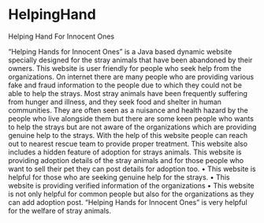 # HelpingHand
Helping Hand For Innocent Ones

“Helping Hands for Innocent Ones” is a Java based dynamic website specially designed for
the stray animals that have been abandoned by their owners. This website is user friendly for
people who seek help from the organizations. On internet there are many people who are
providing various fake and fraud information to the people due to which they could not be
able to help the strays.
Most stray animals have been frequently suffering from hunger and illness, and they seek
food and shelter in human communities. They are often seen as a nuisance and health hazard
by the people who live alongside them but there are some keen people who wants to help the
strays but are not aware of the organizations which are providing genuine help to the strays.
With the help of this website people can reach out to nearest rescue team to provide proper
treatment. This website also includes a hidden feature of adoption for strays animals.
This website is providing adoption details of the stray animals and for those people who want
to sell their pet they can post details for adoption too.
• This website is helpful for those who are seeking genuine help for the strays.
• This website is providing verified information of the organizations
• This website is not only helpful for common people but also for the organizations as they can
add adoption post.
“Helping Hands for Innocent Ones” is very helpful for the welfare of stray animals.
